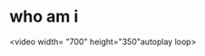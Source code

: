 # who am i 

<video width= "700" height="350"autoplay loop>

  <source src="ANI IN GITHUB.gif" type="video/mp4">
  </video>
